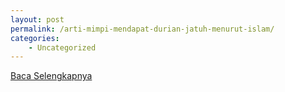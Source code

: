 ```yaml
---
layout: post
permalink: /arti-mimpi-mendapat-durian-jatuh-menurut-islam/
categories:
    - Uncategorized
---
```


[Baca Selengkapnya](/03)